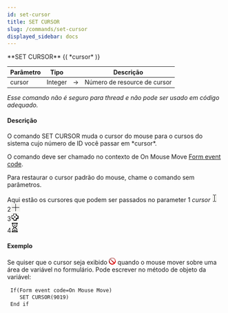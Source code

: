 ```yaml
---
id: set-cursor
title: SET CURSOR
slug: /commands/set-cursor
displayed_sidebar: docs
---
```


<!--REF #_command_.SET CURSOR.Syntax-->**SET CURSOR** {( *cursor* )}<!-- END REF-->
<!--REF #_command_.SET CURSOR.Params-->
| Parâmetro | Tipo |  | Descrição |
| --- | --- | --- | --- |
| cursor | Integer | &#8594;  | Número de resource de cursor |

<!-- END REF-->

*Esse comando não é seguro para thread e não pode ser usado em código adequado.*


#### Descrição 

<!--REF #_command_.SET CURSOR.Summary-->O comando SET CURSOR muda o cursor do mouse para o cursos do sistema cujo número de ID você passar em *cursor*.<!-- END REF-->

O comando deve ser chamado no contexto de On Mouse Move [Form event code](form-event-code.md). 

Para restaurar o cursor padrão do mouse, chame o comando sem parâmetros.

Aqui estão os cursores que podem ser passados no parameter 1 *cursor* ![](../assets/en/commands/pict14679.en.png)  
2![](../assets/en/commands/pict14680.en.png)  
3![](../assets/en/commands/pict14681.en.png)  
4![](../assets/en/commands/pict14682.en.png)

#### Exemplo 

Se quiser que o cursor seja exibido ![](../assets/en/commands/pict2478692.en.png) quando o mouse mover sobre uma área de variável no formulário. Pode escrever no método de objeto da variável:

```4d
 If(Form event code=On Mouse Move)
    SET CURSOR(9019)
 End if
```
